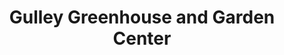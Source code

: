 ---
title: "Gulley Greenhouse and Garden Center"
url: /fort-collins/gulley-greenhouse-and-garden-center/
shop: garden centre
---